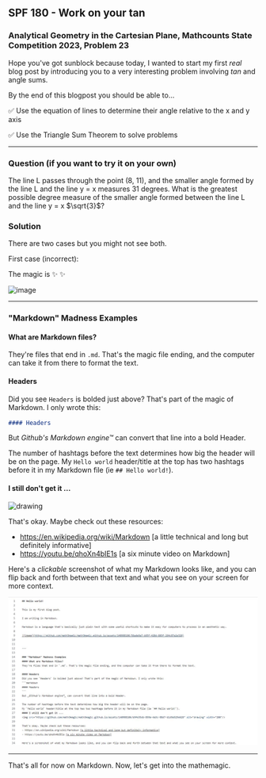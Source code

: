 ## SPF 180 - Work on your tan
### Analytical Geometry in the Cartesian Plane, Mathcounts State Competition 2023, Problem 23

Hope you've got sunblock because today, I wanted to start my first _real_ blog post by introducing you to a very interesting problem involving $tan$ and angle sums.

By the end of this blogpost you should be able to...

✅ Use the equation of lines to determine their angle relative to the x and y axis

✅ Use the Triangle Sum Theorem to solve problems

---

### Question (if you want to try it on your own)
The line L passes through the point (8, 11), and the smaller angle formed by
the line L and the line y = x measures 31 degrees. What is the greatest possible
degree measure of the smaller angle formed between the line L and the line
y = x $\sqrt{3}$?

### Solution

There are two cases but you might not see both.

First case (incorrect):



The magic is ✨ ✨


























![image](https://github.com/math3mag1c/math3mag1c.github.io/assets/140988106/56ade9a7-b95f-420d-803f-264c87a2e320)


---

### "Markdown" Madness Examples
#### What are Markdown files?
They're files that end in `.md`. That's the magic file ending, and the computer can take it from there to format the text.

#### Headers
Did you see `Headers` is bolded just above? That's part of the magic of Markdown. I only wrote this: 
```markdown
#### Headers
```
But _Github's Markdown engine™_ can convert that line into a bold Header.

The number of hashtags before the text determines how big the header will be on the page.
My `Hello world` header/title at the top has two hashtags before it in my Markdown file (ie `## Hello world!`).
#### I still don't get it ...
<img src="https://github.com/math3mag1c/math3mag1c.github.io/assets/140988106/b9fe35db-859a-4a3c-88d7-b1d9a529e628" alt="drawing" width="200"/>

That's okay. Maybe check out these resources:
- https://en.wikipedia.org/wiki/Markdown [a little technical and long but definitely informative]
- https://youtu.be/qhoXn4bIE1s [a six minute video on Markdown]

Here's a _clickable_ screenshot of what my Markdown looks like, and you can flip back and forth between that text and what you see on your screen for more context.

<img src="https://github.com/math3mag1c/math3mag1c.github.io/blob/d7d188fba211c021806cad2f5af593ce15dc70f0/My%20Markdown%20Example.JPG" alt="drawing" width="1000"/>

---

That's all for now on Markdown. Now, let's get into the mathemagic.

